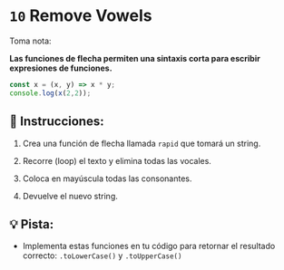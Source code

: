 # `10` Remove Vowels

Toma nota: 

**Las funciones de flecha permiten una sintaxis corta para escribir expresiones de funciones.**

```js
const x = (x, y) => x * y;
console.log(x(2,2));
```

## 📝 Instrucciones:

1. Crea una función de flecha llamada `rapid` que tomará un string.

2. Recorre (loop) el texto y elimina todas las vocales.

3. Coloca en mayúscula todas las consonantes.

4. Devuelve el nuevo string.

## 💡 Pista:

+ Implementa estas funciones en tu código para retornar el resultado correcto: `.toLowerCase()` y `.toUpperCase()`